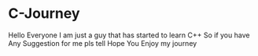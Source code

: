 # C-Journey
Hello Everyone I am just a guy that has started to learn C++ 
So if you have Any Suggestion for me pls tell
Hope You Enjoy my journey
